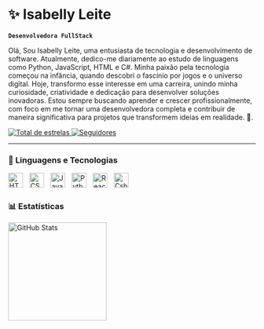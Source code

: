 # ✨ Isabelly Leite

**`Desenvolvedora FullStack`**

Olá, Sou Isabelly Leite, uma entusiasta de tecnologia e desenvolvimento de software. Atualmente, dedico-me diariamente ao estudo de linguagens como Python, JavaScript, HTML e C#. Minha paixão pela tecnologia começou na infância, quando descobri o fascínio por jogos e o universo digital. Hoje, transformo esse interesse em uma carreira, unindo minha curiosidade, criatividade e dedicação para desenvolver soluções inovadoras. Estou sempre buscando aprender e crescer profissionalmente, com foco em me tornar uma desenvolvedora completa e contribuir de maneira significativa para projetos que transformem ideias em realidade. 🚀.

<p align="left">
    <a 
        />
    </a>
    <a
        />
    </a> 
    <a href="https://github.com/IsabellyLeite?tab=repositories&sort=stargazers">
        <img
            alt="Total de estrelas" 
            title="Total de estrelas GitHub" 
            src="https://custom-icon-badges.demolab.com/github/stars/IsabellyLeite?color=55960c&style=for-the-badge&labelColor=488207&logo=star&label=estrelas"
        />
    </a>
    <a href="https://github.com/IsabellyLeite?tab=followers">
        <img 
            alt="Seguidores" 
            title="Me siga no GitHub" 
            src="https://custom-icon-badges.demolab.com/github/followers/IsabellyLeite?color=236ad3&labelColor=1155ba&style=for-the-badge&logo=github&label=Seguidores&logoColor=white"
        />
    </a>
</p>

---

### 🤖 Linguagens e Tecnologias

<img 
    align="left" 
    alt="HTML"
    title="HTML" 
    width="30px" 
    style="padding-right: 10px;" 
    src="https://cdn.jsdelivr.net/gh/devicons/devicon@latest/icons/html5/html5-original.svg" 
/>
<img 
    align="left" 
    alt="CSS" 
    title="CSS"
    width="30px" 
    style="padding-right: 10px;" 
    src="https://cdn.jsdelivr.net/gh/devicons/devicon@latest/icons/css3/css3-original.svg" 
/>
<img 
    align="left" 
    alt="JavaScript" 
    title="JavaScript"
    width="30px" 
    style="padding-right: 10px;" 
    src="https://cdn.jsdelivr.net/gh/devicons/devicon@latest/icons/javascript/javascript-original.svg" 
/>
<img 
    align="left" 
    alt="Python"
    title="Python" 
    width="30px" 
    style="padding-right: 10px;" 
    src="https://cdn.jsdelivr.net/gh/devicons/devicon@latest/icons/python/python-original.svg"
  /> 

<img 
    align="left" 
    alt="React"
    title="React" 
    width="30px" 
    style="padding-right: 10px;" 
    src="https://cdn.jsdelivr.net/gh/devicons/devicon@latest/icons/react/react-original.svg" 
/>

<img 
    align="left" 
    alt="Csharp" 
    title="Csharp"
    width="30px" 
    style="padding-right: 10px;" 
    src="https://cdn.jsdelivr.net/gh/devicons/devicon@latest/icons/csharp/csharp-original.svg" 
/>

<br/>
<br/>

### 📊 Estatísticas

<p>
  <img 
    align="left" 
    alt="GitHub Stats" 
    height="200" 
    style="padding-right: 10px;" 
    src="https://github-readme-stats.vercel.app/api?username=IsabellyLeite&show_icons=true&theme=tokyonight&include_all_commits=true&locale=pt-br" 
  />
</p>
